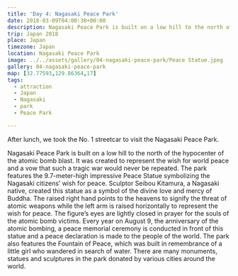 ```yaml
---
title: 'Day 4: Nagasaki Peace Park'
date: 2018-03-09T04:00:30+00:00
description: Nagasaki Peace Park is built on a low hill to the north of the hypocentre of the atomic bomb blast, and features the Peace Sculpture.
trip: Japan 2018
place: Japan
timezone: Japan
location: Nagasaki Peace Park
image: ../../assets/gallery/04-nagasaki-peace-park/Peace Statue.jpeg
gallery: 04-nagasaki-peace-park
map: [32.77593,129.86364,17]
tags:
  - attraction
  - Japan
  - Nagasaki
  - park
  - Peace Park

---
```

After lunch, we took the No. 1 streetcar to visit the Nagasaki Peace Park.

Nagasaki Peace Park is built on a low hill to the north of the hypocenter of the atomic bomb blast. It was created to represent the wish for world peace and a vow that such a tragic war would never be repeated. The park features the 9.7-meter-high impressive Peace Statue symbolizing the Nagasaki citizens&#8217; wish for peace. Sculptor Seibou Kitamura, a Nagasaki native, created this statue as a symbol of the divine love and mercy of Buddha. The raised right hand points to the heavens to signify the threat of atomic weapons while the left arm is raised horizontally to represent the wish for peace. The figure&#8217;s eyes are lightly closed in prayer for the souls of the atomic bomb victims. Every year on August 9, the anniversary of the atomic bombing, a peace memorial ceremony is conducted in front of this statue and a peace declaration is made to the people of the world. The park also features the Fountain of Peace, which was built in remembrance of a little girl who wandered in search of water. There are many monuments, statues and sculptures in the park donated by various cities around the world.
